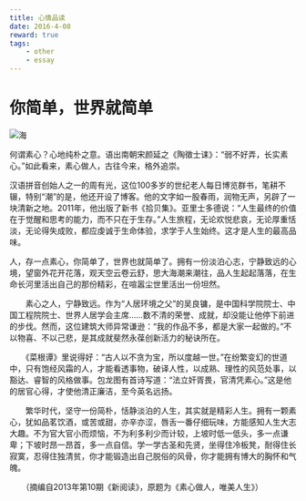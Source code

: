 ```yaml
---
title: 心情品读
date: 2016-4-08
reward: true
tags: 
    - other
    - essay
---
```


# 你简单，世界就简单

![海](http://ohvfwtokh.bkt.clouddn.com/IMG_1221.JPG)

何谓素心？心地纯朴之意。语出南朝宋颜延之《陶徵士诔》：“弱不好弄，长实素心。”如此看来，素心做人，古往今来，格外追崇。

汉语拼音创始人之一的周有光，这位100多岁的世纪老人每日博览群书，笔耕不辍，特别“潮”的是，他还开设了博客。他的文字如一股春雨，润物无声，另辟了一块清新之地。2011年，他出版了新书《拾贝集》。亚里士多德说：“人生最终的价值在于觉醒和思考的能力，而不只在于生存。”人生旅程，无论欢悦悲哀，无论厚重恬淡，无论得失成败，都应虔诚于生命体验，求学于人生始终。这才是人生的最高品味。

人，存一点素心，你简单了，世界也就简单了。拥有一份淡泊心志，宁静致远的心境，望窗外花开花落，观天空云卷云舒，思大海潮来潮往，品人生起起落落，在生命长河里活出自己的那份精彩，在喧嚣尘世里活出一份坦然。

　　素心之人，宁静致远。作为“人居环境之父”的吴良镛，是中国科学院院士、中国工程院院士、世界人居学会主席……数不清的荣誉、成就，却没能让他停下前进的步伐。然而，这位建筑大师异常谦逊：“我的作品不多，都是大家一起做的。”不以物喜、不以己悲，是其成就斐然永葆创新活力的秘诀所在。

　　《菜根谭》里说得好：“古人以不贪为宝，所以度越一世。”在纷繁变幻的世道中，只有饱经风霜的人，才能看透事物，破译人性，以成熟、理性的风范处事，以豁达、睿智的风格做事。包龙图有首诗写道：“法立奸胥畏，官清凭素心。”这是他的居官心得，才使他清正廉洁，至今英名远扬。

　　繁华时代，坚守一份简朴，恬静淡泊的人生，其实就是精彩人生。拥有一颗素心，犹如品茗饮酒，或苦或甜，亦辛亦涩，唇舌一番仔细玩味，方能感知人生大志大趣。不为官大官小而烦恼，不为利多利少而计较，上坡时低一低头，多一点谦卑；下坡时昂一昂首，多一点自信。学一学古圣和先贤，坐得住冷板凳，耐得住长寂寞，忍得住独清贫，你才能锻造出自己脱俗的风骨，你才能拥有博大的胸怀和气魄。

　　（摘编自2013年第10期《新阅读》，原题为《素心做人，唯美人生》）